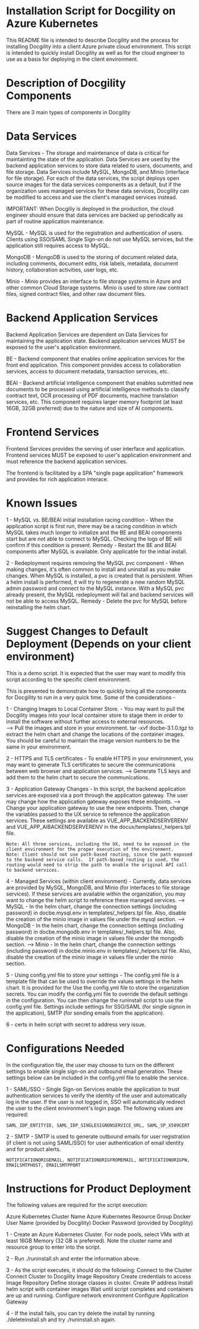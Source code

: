 # Installation Script for Docgility on Azure Kubernetes

This README file is intended to describe Docgility and the process for installing Docgility into a client Azure private cloud environment.  This script is intended to quickly install Docgility as well as for the cloud engineer to use as a basis for deploying in the client environment.

# Description of Docgility Components

There are 3 main types of components in Docgility

# Data Services

Data Services - The storage and maintenance of data is critical for maintainting the state of the application.  Data Services are used by the backend application services to store data related to users, documents, and file storage.  Data Services include MySQL, MongoDB, and Minio (interface for file storage).  For each of the data services, the script deploys open source images for the data services components as a default, but if the organization uses managed services for these data services, Docgility can be modified to access and use the client's managed services instead.

IMPORTANT: When Docgiliy is deployed in the production, the cloud engineer should ensure that data services are backed up periodically as part of routine application maintenance.

MySQL - MySQL is used for the registration and authentication of users.  Clients using SSO/SAML Single Sign-on do not use MySQL services, but the application still requires access to MySQL.

MongoDB - MongoDB is used to the storing of document related data, including comments, document edits, risk labels, metadata, document history, collaboration activities, user logs, etc.

Minio - Minio provides an interface to file storage systems in Azure and other common Cloud Storage systems.  Minio is used to store raw contract files, signed contract files, and other raw document files.

# Backend Application Services

Backend Application Services are dependent on Data Services for maintaining the application state.  Backend application services MUST be exposed to the user's application environment.

BE - Backend component that enables online application services for the front end application.  This component provides access to collaboration services, access to document metadata, transaction services, etc.

BEAI - Backend artificial intelligence component that enables submitted new documents to be processed using artificial intelligence methods to classify contract text, OCR processing of PDF documents, machine translation services, etc.  This component requires larger memory footprint (at least 16GB, 32GB preferred) due to the nature and size of AI components.

# Frontend Services

Frontend Services provides the serving of user interface and application.  Frontend services MUST be exposed to user's application environment and must reference the backend application services.

The frontend is facilitated by a SPA "single page application" framework and provides for rich application interace.

# Known Issues

1 - MySQL vs. BE/BEAI initial installation racing condition - When the application script is first run, there may be a racing condition in which MySQL takes much longer to initialize and the BE and BEAI components start but are not able to connect to MySQL.  Checking the logs of BE will confirm if this condition is present.  Remedy - Restart the BE and BEAI components after MySQL is available.  Only applicable for the initial install.

2 - Redeployment requires removing the MySQL pvc component - When making changes, it's often common to install and uninstall as you make changes.  When MySQL is installed, a pvc is created that is persistent.  When a helm install is performed, it will try to regenerate a new random MySQL admin password and connect to the MySQL instance.  With a MySQL pvc already present, the MySQL redeployment will fail and backend services will not be able to access MySQL.  Remedy - Delete the pvc for MySQL before reinstalling the helm chart.

# Suggest Changes to Default Deployment (Depends on your client environment)

This is a demo script.  It is expected that the user may want to modify this script according to the specific client environment.

This is presented to demonstrate how to quickly bring all the components for Docgility to run in a very quick time.  Some of the considerations - 

1 - Changing Images to Local Container Store.  - You may want to pull the Docgility images into your local container store to stage them in order to install the software without further access to external resources.  
  --> Pull the images and store in your environment.  tar -xvf docbe-3.1.0.tgz to extract the helm chart and change the locations of the container images.  You should be careful to maintain the image version numbers to be the same in your environment.

2 - HTTPS and TLS certificates - To enable HTTPS in your environment, you may want to generate TLS certificates to secure the communications between web browser and application services.
  --> Generate TLS keys and add them to the helm chart to secure the communications.

3 - Application Gateway Changes - In this script, the backend application services are exposed via a port through the application gateway.  The user may change how the application gateway exposes these endpoints.
  --> Change your application gateway to use the new endpoints.  Then, change the variables passed to the UX service to reference the application services. These settings are available as VUE_APP_BACKENDSERVERENV and VUE_APP_AIBACKENDSERVERENV in the docux/templates/_helpers.tpl file.

    Note: All three services, including the UX, need to be exposed in the client environment for the proper execution of the environment. 
    Note: Client should not use path-based routing, since the path exposed to the backend service calls.  If path-based routing is used, the routing would need to strip the path to enable the original API call to backend services.

4 - Managed Services (within client environment) - Currently, data services are provided by MySQL, MongoDB, and Minio (for interfaces to file storage services).  If these services are available within the organization, you may want to change the helm script to reference these managed services.
  --> MySQL - In the helm chart, change the connection settings (including password) in docbe.mysql.env in templates/_helpers.tpl file.  Also, disable the creation of the minio image in values file under the mysql section.
  --> MongoDB - In the helm chart, change the connection settings (including password) in docbe.mongodb.env in templates/_helpers.tpl file.  Also, disable the creation of the minio image in values file under the mongodb section.
  --> Minio - In the helm chart, change the connection settings (including password) in docbe.minio.env in templates/_helpers.tpl file.  Also, disable the creation of the minio image in values file under the minio section.

5 - Using config.yml file to store your settings - The config.yml file is a template file that can be used to override the values settings in the helm chart.  It is provided for the 
Use the config.yml file to store the organization secrets.  You can modify the config.yml file to override the default settings in the configuration.  You can then change the runinstall script to use the config.yml file.  Settings include settings for SSO/SAML (for single signon in the application), SMTP (for sending emails from the application).

6 - certs in helm script with secret to address very issue.

# Configurations Needed

In the configuration file, the user may choose to turn on the different settings to enable single sign-on and outbound email generation.  These settings below can be included in the config.yml file to enable the service. 

1 - SAML/SSO - Single Sign-on Services enable the application to trust authentication services to verify the identity of the user and automatically log in the user.  If the user is not logged in, SSO will automatically redirect the user to the client environment's login page.  The following values are required:

    SAML_IDP_ENTITYID, SAML_IDP_SINGLESIGNONSERVICE_URL, SAML_SP_X509CERT

2 - SMTP - SMTP is used to generate outbound emails for user registration (if client is not using SAML/SSO) for user authentication of email identity and for product alerts.

    NOTIFICATIONORIGEMAIL, NOTIFICATIONORIGFROMEMAIL, NOTIFICATIONORIGPW, EMAILSMTPHOST, EMAILSMTPPORT

# Instructions for Product Deployment

The following values are required for the script execution:

Azure Kubernetes Cluster Name
Azure Kubernetes Resource Group 
Docker User Name (provided by Docgility)
Docker Password (provided by Docgility)

1 - Create an Azure Kubernetes Cluster.  For node pools, select VMs with at least 16GB Memory (32 GB is preferred).  Note the cluster name and resource group to enter into the script.

2 - Run ./runinstall.sh and enter the information above.

3 - As the script executes, it should do the following:
    Connect to the Cluster
    Connect Cluster to Docgility Image Repository
    Create credentials to access Image Repository
    Define storage classes in cluster.
    Create IP address
    Install helm script with container images
    Wait until script completes and containers are up and running.
    Configure network environment
    Configure Application Gateway

4 - If the install fails, you can try delete the install by running ./deleteinstall.sh and try ./runinstall.sh again.

